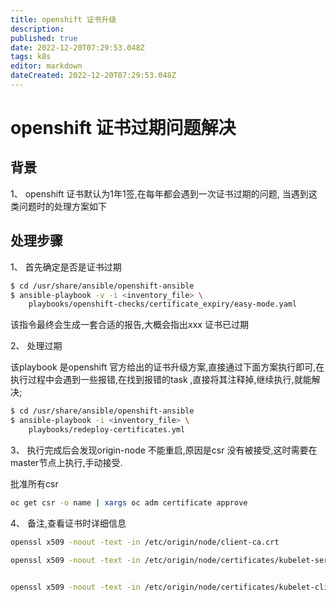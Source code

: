 ```yaml
---
title: openshift 证书升级
description: 
published: true
date: 2022-12-20T07:29:53.048Z
tags: k8s
editor: markdown
dateCreated: 2022-12-20T07:29:53.048Z
---
```


# openshift 证书过期问题解决

## 背景

1、 openshift 证书默认为1年1签,在每年都会遇到一次证书过期的问题, 当遇到这类问题时的处理方案如下

## 处理步骤

1、 首先确定是否是证书过期

```bash
$ cd /usr/share/ansible/openshift-ansible
$ ansible-playbook -v -i <inventory_file> \
    playbooks/openshift-checks/certificate_expiry/easy-mode.yaml
```

该指令最终会生成一套合适的报告,大概会指出xxx 证书已过期

2、 处理过期

该playbook 是openshift 官方给出的证书升级方案,直接通过下面方案执行即可,在执行过程中会遇到一些报错,在找到报错的task ,直接将其注释掉,继续执行,就能解决;

```bash
$ cd /usr/share/ansible/openshift-ansible
$ ansible-playbook -i <inventory_file> \
    playbooks/redeploy-certificates.yml
```

3、 执行完成后会发现origin-node 不能重启,原因是csr 没有被接受,这时需要在master节点上执行,手动接受.

批准所有csr

```bash
oc get csr -o name | xargs oc adm certificate approve
```



4、 备注,查看证书时详细信息

```bash
openssl x509 -noout -text -in /etc/origin/node/client-ca.crt

openssl x509 -noout -text -in /etc/origin/node/certificates/kubelet-server-current.pem


openssl x509 -noout -text -in /etc/origin/node/certificates/kubelet-client-current.pem
```

